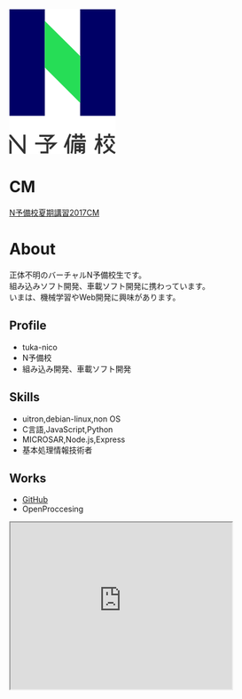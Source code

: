 ![プロフィール写真](478b4cf1-private.png)

# CM
<script type="application/javascript" src="https://embed.nicovideo.jp/watch/1500362884/script?w=640&h=360"></script><noscript><a href="https://www.nicovideo.jp/watch/1500362884">N予備校夏期講習2017CM</a></noscript>

# About

正体不明のバーチャルN予備校生です。  
組み込みソフト開発、車載ソフト開発に携わっています。  
いまは、機械学習やWeb開発に興味があります。  

## Profile
- tuka-nico
- N予備校
- 組み込み開発、車載ソフト開発

## Skills
- uitron,debian-linux,non OS
- C言語,JavaScript,Python
- MICROSAR,Node.js,Express
- 基本処理情報技術者

## Works
- [GitHub](https://tuka-nico.github.io/)
- OpenProccesing

<iframe src="https://www.openprocessing.org/sketch/919097/embed/" width="400" height="300"></iframe>

